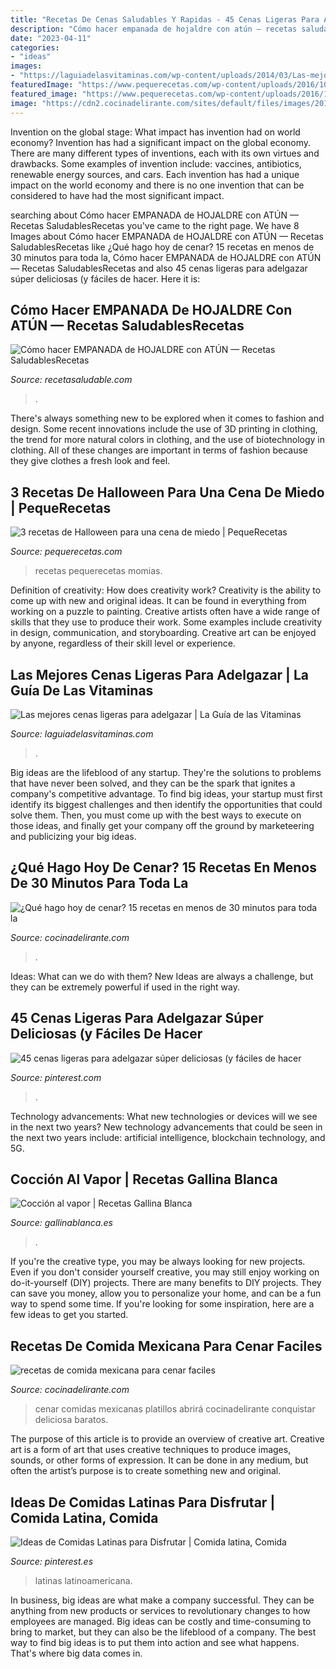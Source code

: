 ```yaml
---
title: "Recetas De Cenas Saludables Y Rapidas - 45 Cenas Ligeras Para Adelgazar Súper Deliciosas (y Fáciles De Hacer"
description: "Cómo hacer empanada de hojaldre con atún — recetas saludablesrecetas"
date: "2023-04-11"
categories:
- "ideas"
images:
- "https://laguiadelasvitaminas.com/wp-content/uploads/2014/03/Las-mejores-cenas-ligeras-para-adelgazar.jpg"
featuredImage: "https://www.pequerecetas.com/wp-content/uploads/2016/10/recetas-de-halloween-1.jpg"
featured_image: "https://www.pequerecetas.com/wp-content/uploads/2016/10/recetas-de-halloween-1.jpg"
image: "https://cdn2.cocinadelirante.com/sites/default/files/images/2018/09/recetas-de-comida-mexicana-para-cenar-faciles.jpg"
---
```



Invention on the global stage: What impact has invention had on world economy?
Invention has had a significant impact on the global economy. There are many different types of inventions, each with its own virtues and drawbacks. Some examples of invention include: vaccines, antibiotics, renewable energy sources, and cars. Each invention has had a unique impact on the world economy and there is no one invention that can be considered to have had the most significant impact.

	

		
searching about Cómo hacer EMPANADA de HOJALDRE con ATÚN — Recetas SaludablesRecetas you've came to the right page. We have 8 Images about Cómo hacer EMPANADA de HOJALDRE con ATÚN — Recetas SaludablesRecetas like ¿Qué hago hoy de cenar? 15 recetas en menos de 30 minutos para toda la, Cómo hacer EMPANADA de HOJALDRE con ATÚN — Recetas SaludablesRecetas and also 45 cenas ligeras para adelgazar súper deliciosas (y fáciles de hacer. Here it is:
		
    
## Cómo Hacer EMPANADA De HOJALDRE Con ATÚN — Recetas SaludablesRecetas

<img loading=lazy src="http://recetasaludable.com/wp-content/uploads/2019/08/1565972745_maxresdefault.jpg" onerror="this.onerror=null;this.src='https://tse3.mm.bing.net/th?id=OIP.dObMYzljCXDMYGX28Xd0pgHaEK&amp;pid=15.1';" alt="Cómo hacer EMPANADA de HOJALDRE con ATÚN — Recetas SaludablesRecetas">

_Source: recetasaludable.com_

>. 

	

There's always something new to be explored when it comes to fashion and design. Some recent innovations include the use of 3D printing in clothing, the trend for more natural colors in clothing, and the use of biotechnology in clothing. All of these changes are important in terms of fashion because they give clothes a fresh look and feel.

    
## 3 Recetas De Halloween Para Una Cena De Miedo | PequeRecetas

<img loading=lazy src="https://www.pequerecetas.com/wp-content/uploads/2016/10/recetas-de-halloween-1.jpg" onerror="this.onerror=null;this.src='https://tse2.mm.bing.net/th?id=OIP.9D4mMD5UjXDUC9e_nN3ArwHaLH&amp;pid=15.1';" alt="3 recetas de Halloween para una cena de miedo | PequeRecetas">

_Source: pequerecetas.com_

>recetas pequerecetas momias. 

	

Definition of creativity: How does creativity work?
Creativity is the ability to come up with new and original ideas. It can be found in everything from working on a puzzle to painting. Creative artists often have a wide range of skills that they use to produce their work. Some examples include creativity in design, communication, and storyboarding. Creative art can be enjoyed by anyone, regardless of their skill level or experience.

    
## Las Mejores Cenas Ligeras Para Adelgazar | La Guía De Las Vitaminas

<img loading=lazy src="https://laguiadelasvitaminas.com/wp-content/uploads/2014/03/Las-mejores-cenas-ligeras-para-adelgazar.jpg" onerror="this.onerror=null;this.src='https://tse4.mm.bing.net/th?id=OIP.JlnWbNw4CAt0tM59vT5cPAHaLG&amp;pid=15.1';" alt="Las mejores cenas ligeras para adelgazar | La Guía de las Vitaminas">

_Source: laguiadelasvitaminas.com_

>. 

	

Big ideas are the lifeblood of any startup. They're the solutions to problems that have never been solved, and they can be the spark that ignites a company's competitive advantage. To find big ideas, your startup must first identify its biggest challenges and then identify the opportunities that could solve them. Then, you must come up with the best ways to execute on those ideas, and finally get your company off the ground by marketeering and publicizing your big ideas.

    
## ¿Qué Hago Hoy De Cenar? 15 Recetas En Menos De 30 Minutos Para Toda La

<img loading=lazy src="https://cdn2.cocinadelirante.com/sites/default/files/images/2020/05/recetas-para-cenar-en-casa-faciles.jpg" onerror="this.onerror=null;this.src='https://tse2.mm.bing.net/th?id=OIP.VxSrEFOC6a5TgzztHb2L_QHaFj&amp;pid=15.1';" alt="¿Qué hago hoy de cenar? 15 recetas en menos de 30 minutos para toda la">

_Source: cocinadelirante.com_

>. 

	

Ideas: What can we do with them?
New Ideas are always a challenge, but they can be extremely powerful if used in the right way.

    
## 45 Cenas Ligeras Para Adelgazar Súper Deliciosas (y Fáciles De Hacer

<img loading=lazy src="https://i.pinimg.com/736x/e1/9c/71/e19c7121db653424bf95ed08659b02bd.jpg" onerror="this.onerror=null;this.src='https://tse1.mm.bing.net/th?id=OIP.7lSR1t6Wt_aSbGL1NR0_MwHaLH&amp;pid=15.1';" alt="45 cenas ligeras para adelgazar súper deliciosas (y fáciles de hacer">

_Source: pinterest.com_

>. 

	

Technology advancements: What new technologies or devices will we see in the next two years?
New technology advancements that could be seen in the next two years include: artificial intelligence, blockchain technology, and 5G.

    
## Cocción Al Vapor | Recetas Gallina Blanca

<img loading=lazy src="https://gbprodcdnimages2.azureedge.net/files/styles/article_tricks_detail_image_773x464/windowsazurestorage/articles/15410008161a87b8270034e7625d742108e51d4fc3.jpg?itok=qbl32aYw" onerror="this.onerror=null;this.src='https://tse1.mm.bing.net/th?id=OIP.N6LXLytEW9BJHb--xKCIkAHaEc&amp;pid=15.1';" alt="Cocción al vapor | Recetas Gallina Blanca">

_Source: gallinablanca.es_

>. 

	

If you're the creative type, you may be always looking for new projects. Even if you don't consider yourself creative, you may still enjoy working on do-it-yourself (DIY) projects. There are many benefits to DIY projects. They can save you money, allow you to personalize your home, and can be a fun way to spend some time. If you're looking for some inspiration, here are a few ideas to get you started.

    
## Recetas De Comida Mexicana Para Cenar Faciles

<img loading=lazy src="https://cdn2.cocinadelirante.com/sites/default/files/images/2018/09/recetas-de-comida-mexicana-para-cenar-faciles.jpg" onerror="this.onerror=null;this.src='https://tse4.mm.bing.net/th?id=OIP.8cN0_N7pcFbKPVhoKGxnnwHaFj&amp;pid=15.1';" alt="recetas de comida mexicana para cenar faciles">

_Source: cocinadelirante.com_

>cenar comidas mexicanas platillos abrirá cocinadelirante conquistar deliciosa baratos. 

	

The purpose of this article is to provide an overview of creative art.
Creative art is a form of art that uses creative techniques to produce images, sounds, or other forms of expression. It can be done in any medium, but often the artist’s purpose is to create something new and original.

    
## Ideas De Comidas Latinas Para Disfrutar | Comida Latina, Comida

<img loading=lazy src="https://i.pinimg.com/736x/3f/b8/44/3fb8446ae8ef893f9ffa8c2e96be859d--latina-thermomix.jpg" onerror="this.onerror=null;this.src='https://tse1.mm.bing.net/th?id=OIP.KzdXCQqzm4zt9k8uDUx-vQHaLG&amp;pid=15.1';" alt="Ideas de Comidas Latinas para Disfrutar | Comida latina, Comida">

_Source: pinterest.es_

>latinas latinoamericana. 

	

In business, big ideas are what make a company successful. They can be anything from new products or services to revolutionary changes to how employees are managed. Big ideas can be costly and time-consuming to bring to market, but they can also be the lifeblood of a company. The best way to find big ideas is to put them into action and see what happens. That's where big data comes in.

